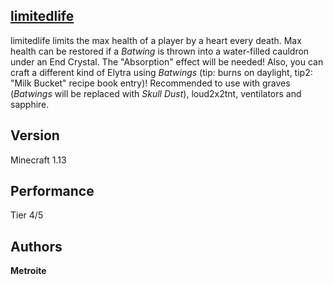 ## [limitedlife](https://minhaskamal.github.io/DownGit/#/home?url=https://github.com/Metroite/datapacks/tree/master/limitedlife)

limitedlife limits the max health of a player by a heart every death. Max health can be restored if a *Batwing* is thrown into a water-filled cauldron under an End Crystal. The "Absorption" effect will be needed!
Also, you can craft a different kind of Elytra using *Batwings* (tip: burns on daylight, tip2: "Milk Bucket" recipe book entry)!
Recommended to use with graves (*Batwings* will be replaced with *Skull Dust*), loud2x2tnt, ventilators and sapphire.

## Version

Minecraft 1.13

## Performance

Tier 4/5

## Authors

**Metroite**
